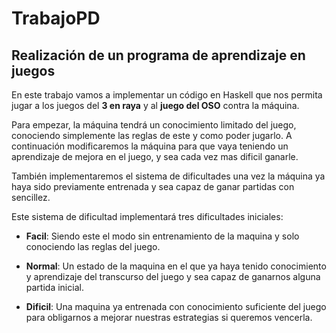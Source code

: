 # TrabajoPD

## Realización de un programa de aprendizaje en juegos

En este trabajo vamos a implementar un código en Haskell que nos permita jugar a los juegos del **3 en raya** y al **juego del OSO** contra la máquina.

Para empezar, la máquina tendrá un conocimiento limitado del juego, conociendo simplemente las reglas de este y como poder jugarlo. A continuación modificaremos la máquina para que vaya teniendo un aprendizaje de mejora en el juego, y sea cada vez mas dificil ganarle.

También implementaremos el sistema de dificultades una vez la máquina ya haya sido previamente entrenada y sea capaz de ganar partidas con sencillez.

Este sistema de dificultad implementará tres dificultades iniciales:

- **Facil**: Siendo este el modo sin entrenamiento de la maquina y solo conociendo las reglas del juego.
    
- **Normal**: Un estado de la maquina en el que ya haya tenido conocimiento y aprendizaje del transcurso del juego y sea capaz de ganarnos alguna partida inicial.
    
- **Dificil**: Una maquina ya entrenada con conocimiento suficiente del juego para obligarnos a mejorar nuestras estrategias si queremos vencerla.